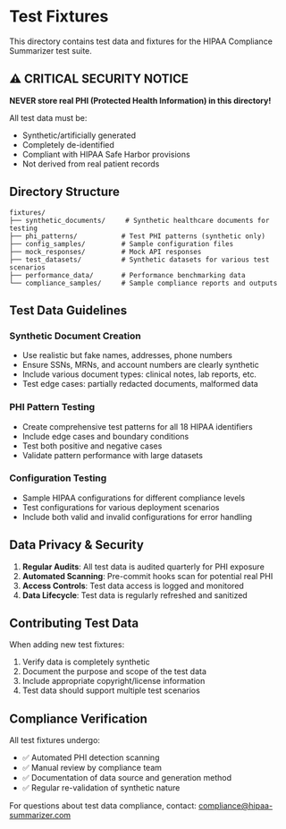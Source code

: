 # Test Fixtures

This directory contains test data and fixtures for the HIPAA Compliance Summarizer test suite.

## ⚠️ CRITICAL SECURITY NOTICE

**NEVER store real PHI (Protected Health Information) in this directory!**

All test data must be:
- Synthetic/artificially generated
- Completely de-identified 
- Compliant with HIPAA Safe Harbor provisions
- Not derived from real patient records

## Directory Structure

```
fixtures/
├── synthetic_documents/     # Synthetic healthcare documents for testing
├── phi_patterns/           # Test PHI patterns (synthetic only)
├── config_samples/         # Sample configuration files
├── mock_responses/         # Mock API responses
├── test_datasets/          # Synthetic datasets for various test scenarios
├── performance_data/       # Performance benchmarking data
└── compliance_samples/     # Sample compliance reports and outputs
```

## Test Data Guidelines

### Synthetic Document Creation
- Use realistic but fake names, addresses, phone numbers
- Ensure SSNs, MRNs, and account numbers are clearly synthetic
- Include various document types: clinical notes, lab reports, etc.
- Test edge cases: partially redacted documents, malformed data

### PHI Pattern Testing
- Create comprehensive test patterns for all 18 HIPAA identifiers
- Include edge cases and boundary conditions
- Test both positive and negative cases
- Validate pattern performance with large datasets

### Configuration Testing
- Sample HIPAA configurations for different compliance levels
- Test configurations for various deployment scenarios
- Include both valid and invalid configurations for error handling

## Data Privacy & Security

1. **Regular Audits**: All test data is audited quarterly for PHI exposure
2. **Automated Scanning**: Pre-commit hooks scan for potential real PHI
3. **Access Controls**: Test data access is logged and monitored
4. **Data Lifecycle**: Test data is regularly refreshed and sanitized

## Contributing Test Data

When adding new test fixtures:
1. Verify data is completely synthetic
2. Document the purpose and scope of the test data
3. Include appropriate copyright/license information
4. Test data should support multiple test scenarios

## Compliance Verification

All test fixtures undergo:
- ✅ Automated PHI detection scanning
- ✅ Manual review by compliance team
- ✅ Documentation of data source and generation method
- ✅ Regular re-validation of synthetic nature

For questions about test data compliance, contact: compliance@hipaa-summarizer.com